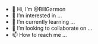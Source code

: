 - 👋 Hi, I’m @BillGarmon
- 👀 I’m interested in ...
- 🌱 I’m currently learning ...
- 💞️ I’m looking to collaborate on ...
- 📫 How to reach me ...

<!---
BillGarmon/BillGarmon is a ✨ special ✨ repository because its `README.md` (this file) appears on your GitHub profile.
You can click the Preview link to take a look at your changes.
--->
